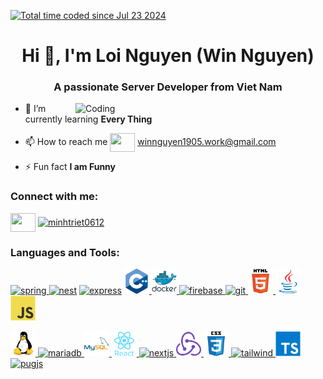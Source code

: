 <a href="https://wakatime.com/@b92ce9d0-08a5-4710-a92b-ce6f440296f6"><img src="https://wakatime.com/badge/user/b92ce9d0-08a5-4710-a92b-ce6f440296f6.svg" alt="Total time coded since Jul 23 2024" /></a><h1 align="center">Hi 👋, I'm Loi Nguyen (Win Nguyen)</h1>
<h3 align="center">A passionate Server Developer from Viet Nam</h3>
<img align="right" alt="Coding" width="400" src="https://cdn.dribbble.com/users/1162077/screenshots/3848914/programmer.gif">


- 🌱 I’m currently learning **Every Thing**
<!-- - 💬 Ask me about **MEARN** -->

- 📫 How to reach me <img align="center" src="https://www.google.com/gmail/about/static-2.0/images/logo-gmail.png?fingerprint=c2eaf4aae389c3f885e97081bb197b97" alt="" height="30" width="40" /> winnguyen1905.work@gmail.com


- ⚡ Fun fact **I am Funny**

<h3 align="left">Connect with me:</h3>
<p align="left">
<a href="https://www.linkedin.com/in/loi-nguyen-72844a301/" target="blank"><img align="center" src="https://raw.githubusercontent.com/rahuldkjain/github-profile-readme-generator/master/src/images/icons/Social/linked-in-alt.svg" alt="" height="30" width="40" /></a>
<a href="https://leetcode.com/u/loinguyen1905/" target="blank"><img align="center" src="https://raw.githubusercontent.com/rahuldkjain/github-profile-readme-generator/master/src/images/icons/Social/leet-code.svg" alt="minhtriet0612" height="30" width="40" /></a>
</p>

<h3 align="left">Languages and Tools:</h3>
<p align="left">
  </a> <a href="https://spring.io/" target="_blank" rel="noreferrer"> <img src="https://www.vectorlogo.zone/logos/springio/springio-icon.svg" alt="spring" width="40" height="40"/> </a> 
<a href="https://docs.nestjs.com" target="_blank" rel="noreferrer">   <img src="https://docs.nestjs.com/assets/logo-small-gradient.svg" alt="nest" width="40" height="40"/></a> 
  <a href="https://expressjs.com/" target="_blank" rel="noreferrer">   <img src="https://upload.wikimedia.org/wikipedia/en/thumb/7/7e/Express_Clothing_Logo.SVG/2560px-Express_Clothing_Logo.SVG.png" alt="express" width="40" height="40"/></a> 
  <a href="https://www.w3schools.com/cpp/" target="_blank" rel="noreferrer"> <img src="https://raw.githubusercontent.com/devicons/devicon/master/icons/cplusplus/cplusplus-original.svg" alt="cplusplus" width="40" height="40"/> </a>
  <a href="https://www.docker.com/" target="_blank" rel="noreferrer"> <img src="https://raw.githubusercontent.com/devicons/devicon/master/icons/docker/docker-original-wordmark.svg" alt="docker" width="40" height="40"/> </a> <a href="https://firebase.google.com/" target="_blank" rel="noreferrer"> <img src="https://www.vectorlogo.zone/logos/firebase/firebase-icon.svg" alt="firebase" width="40" height="40"/> </a> <a href="https://git-scm.com/" target="_blank" rel="noreferrer"> <img src="https://www.vectorlogo.zone/logos/git-scm/git-scm-icon.svg" alt="git" width="40" height="40"/> </a> <a href="https://www.w3.org/html/" target="_blank" rel="noreferrer"> <img src="https://raw.githubusercontent.com/devicons/devicon/master/icons/html5/html5-original-wordmark.svg" alt="html5" width="40" height="40"/> </a> <a href="https://www.java.com" target="_blank" rel="noreferrer"> <img src="https://raw.githubusercontent.com/devicons/devicon/master/icons/java/java-original.svg" alt="java" width="40" height="40"/> </a> <a href="https://developer.mozilla.org/en-US/docs/Web/JavaScript" target="_blank" rel="noreferrer"> <img src="https://raw.githubusercontent.com/devicons/devicon/master/icons/javascript/javascript-original.svg" alt="javascript" width="40" height="40"/> </a> 

  
  <a href="https://www.linux.org/" target="_blank" rel="noreferrer"> <img src="https://raw.githubusercontent.com/devicons/devicon/master/icons/linux/linux-original.svg" alt="linux" width="40" height="40"/> </a> <a href="https://mariadb.org/" target="_blank" rel="noreferrer"> <img src="https://www.vectorlogo.zone/logos/mariadb/mariadb-icon.svg" alt="mariadb" width="40" height="40"/> </a> <a href="https://www.mysql.com/" target="_blank" rel="noreferrer"> <img src="https://raw.githubusercontent.com/devicons/devicon/master/icons/mysql/mysql-original-wordmark.svg" alt="mysql" width="40" height="40"/> </a> <a href="https://reactjs.org/" target="_blank" rel="noreferrer"> <img src="https://raw.githubusercontent.com/devicons/devicon/master/icons/react/react-original-wordmark.svg" alt="react" width="40" height="40"/> </a> <a href="https://nextjs.org/" target="_blank" rel="noreferrer"> <img src="https://cdn.worldvectorlogo.com/logos/nextjs-2.svg" alt="nextjs" width="40" height="40"/> </a> <a href="https://redux.js.org" target="_blank" rel="noreferrer"> <img src="https://raw.githubusercontent.com/devicons/devicon/master/icons/redux/redux-original.svg" alt="redux" width="40" height="40"/> <a href="https://www.w3schools.com/css/" target="_blank" rel="noreferrer"> <img src="https://raw.githubusercontent.com/devicons/devicon/master/icons/css3/css3-original-wordmark.svg" alt="css3" width="40" height="40"/> </a> <a href="https://tailwindcss.com/" target="_blank" rel="noreferrer"> <img src="https://www.vectorlogo.zone/logos/tailwindcss/tailwindcss-icon.svg" alt="tailwind" width="40" height="40"/> </a> <a href="https://www.typescriptlang.org/" target="_blank" rel="noreferrer"> <img src="https://raw.githubusercontent.com/devicons/devicon/master/icons/typescript/typescript-original.svg" alt="typescript" width="40" height="40"/> <a href="https://pugjs.org/api/getting-started.html" target="_blank" rel="noreferrer">   <img src="https://encrypted-tbn0.gstatic.com/images?q=tbn:ANd9GcQ5n1Ti6lmLKcoFYn22xk10tMFK4PDnpwb3Rg&s" alt="pugjs" width="40" height="40"/></a>  </a> 
</p>

<p><img align="left" src="https://github-readme-stats.vercel.app/api/top-langs?username=winnguyen1905&show_icons=true&locale=en&layout=compact&theme=tokyonight" alt="" /></p>

<p>&nbsp;<img align="center" src="https://github-readme-stats.vercel.app/api?username=winnguyen1905&show_icons=true&locale=en&theme=tokyonight" alt="" /></p>

<p><img align="center" src="https://github-readme-streak-stats.herokuapp.com/?user=winnguyen1905&&theme=tokyonight" alt="" /></p>
